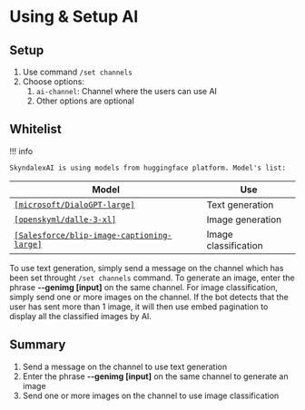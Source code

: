 # Using & Setup AI
## Setup

1. Use command `/set channels`
2. Choose options:
    1.  `ai-channel`: Channel where the users can use AI
    2.  Other options are optional

## Whitelist


!!! info

    SkyndalexAI is using models from huggingface platform. Model's list:
| Model                                                                                                                                    | Use                  |
|------------------------------------------------------------------------------------------------------------------------------------------|----------------------|
| [`[microsoft/DialoGPT-large]`](https://api-inference.huggingface.co/models/microsoft/DialoGPT-large)                                     | Text generation      |
| [`[openskyml/dalle-3-xl]`](https://api-inference.huggingface.co/models/openskyml/dalle-3-xl)                                             | Image generation     |
| [`[Salesforce/blip-image-captioning-large]`](https://api-inference.huggingface.co/models/Salesforce/blip-image-captioning-large")        | Image classification |


To use text generation, simply send a message on the channel which has been set throught `/set channels` command. 
To generate an image, enter the phrase **--genimg [input]** on the same channel. 
For image classification, simply send one or more images on the channel.
If the bot detects that the user has sent more than 1 image, it will then use embed pagination to display all the classified images by AI.

## Summary

1. Send a message on the channel to use text generation
2. Enter the phrase **--genimg [input]** on the same channel to generate an image
3. Send one or more images on the channel to use image classification